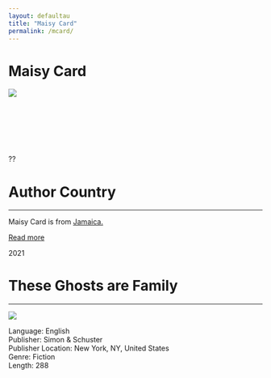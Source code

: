 ```yaml
---
layout: defaultau
title: "Maisy Card"
permalink: /mcard/
---
```

<!-- partial:index.partial.html -->
<div class="content">
    <h1>Maisy Card</h1>
    <div class="quote">
        <div><img src="https://images.squarespace-cdn.com/content/v1/60fae6b7bc290e498e60c336/1627217170745-IW160FLU01ZBPAH7K39D/profile+pic.jpeg?format=500w" class="logo"></div>
    </div>
    <div class="timeline">
        <div style="padding-bottom:100px;"></div>
        <div class="block">
            <div class="date right"><p class="right">??</p></div>
            <div class="dot"></div>
            <div class="left first">
            <div class="author_country">
                <h1>Author Country</h1><hr>
            <div class="aclocation"><p>Maisy Card is from <a href="http://localhost:4000/4">Jamaica.</a></p></div>
              <div class="acreadmore">   <a href="#" target="_blank">Read more</a></div>
            </div>
            </div>
        </div>
        <div class="block">
            <div class="date left"><p class="left">2021</p></div>
            <div class="dot"></div>
            <div class="right">
                <h1>These Ghosts are Family</h1><hr>
                <p><img src="https://i.gr-assets.com/images/S/compressed.photo.goodreads.com/books/1581258057l/51780160._SX318_SY475_.jpg"></p>
                <p>
                Language: English<br>
                Publisher: Simon & Schuster<br>
                Publisher Location: New York, NY, United States<br>
                Genre: Fiction<br>
                Length: 288<br>
                </p>
            </div>
        </div>


</div>
<!-- partial -->
  <script src='https://cdnjs.cloudflare.com/ajax/libs/jquery/3.1.1/jquery.min.js'></script><script  src="assets/js/authorscript.js"></script>
